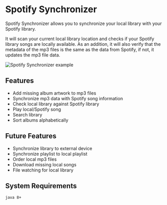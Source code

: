 # Spotify Synchronizer

Spotify Synchronizer allows you to synchronize your local library with your Spotify library.

It will scan your current local library location and checks if your Spotify library songs are locally available.
As an addition, it will also verify that the metadata of the mp3 files is the same as the data from Spotify, if not, it updates the mp3 file data.

![Spotify Synchronizer example](https://i.imgur.com/iuQzto7.png)

## Features

- Add missing album artwork to mp3 files
- Synchronize mp3 data with Spotify song information
- Check local library against Spotify library
- Play local/Spotify song
- Search library
- Sort albums alphabetically

## Future Features

- Synchronize library to external device
- Synchronize playlist to local playlist
- Order local mp3 files
- Download missing local songs
- File watching for local library

## System Requirements

`java 8+`
